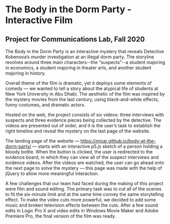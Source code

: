 # The Body in the Dorm Party - Interactive Film
## Project for Communications Lab, Fall 2020

The Body in the Dorm Party is an interactive mystery that reveals Detective Kobenova’s murder investigation at an illegal dorm party. The storyline revolves around three main characters--the “suspects”--a student majoring in economics, a student majoring in theater arts, and another student majoring in history. 

Overall theme of the film is dramatic, yet it deploys some elements of comedy — we wanted to tell a story about the atypical life of students at New York University in Abu Dhabi. The aesthetic of the film was inspired by the mystery movies from the last century, using black-and-white effects, funny costumes, and dramatic actors. 

Hosted on the web, the project consists of six videos: three interviews with suspects and three evidence pieces being collected by the detective. The videos are presented out of order, and it is the user’s task to establish the right timeline and reveal the mystery on the last page of the website.

The landing page of the website — https://mjvar.github.io/body-at-the-dorm-party/ — starts with an interactive p5.js sketch of a person holding a bloody bottle. When the button is clicked, the user is redirected to the evidence board, in which they can view all of the suspect interviews and evidence videos. After the videos are watched, the user can go ahead onto the next page to solve the mystery — this page was made with the help of jQuery to allow more meaningful interaction. 

A few challenges that our team had faced during the making of this project were film and sound editing. The primary task was to cut all of the scenes to fit the six-minute limit and at the same time convey the same storytelling effect. To make the video cuts more powerful, we decided to add some music and broken television effects between the cuts. After a few sound edits in Logic Pro X and video edits in Windows Movie Maker and Adobe Premiere Pro, the final version of the film was ready.
